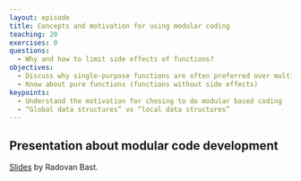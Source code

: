 ```yaml
---
layout: episode
title: Concepts and motivation for using modular coding
teaching: 20
exercises: 0
questions:
  - Why and how to limit side effects of functions?
objectives:
  - Discuss why single-purpose functions are often preferred over multi-purpose functions
  - Know about pure functions (functions without side effects)
keypoints:
  - Understand the motivation for chosing to do modular based coding
  - “Global data structures” vs “local data structures”
---
```



## Presentation about modular code development


[Slides](https://cicero.xyz/v3/remark/0.14.0/github.com/coderefinery/modular-code-development/master/talk.md/#1) by Radovan Bast.
